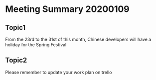 # Meeting Summary 20200109
## Topic1
From the 23rd to the 31st of this month, Chinese developers will have a holiday for the Spring Festival

## Topic2
Please remember to update your work plan on trello


